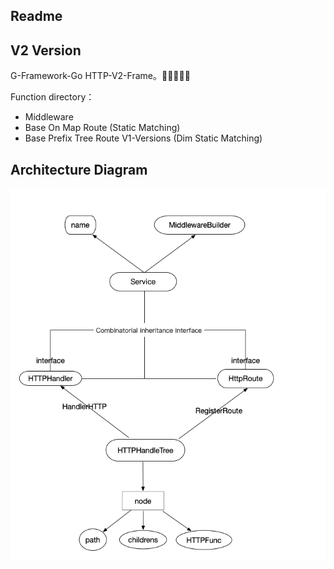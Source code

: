 ## Readme


## V2 Version
G-Framework-Go HTTP-V2-Frame。🚀🚀🚀🚀🚀

Function directory：
- Middleware
- Base On Map Route (Static Matching)
- Base Prefix Tree Route V1-Versions (Dim Static Matching)

## Architecture Diagram
![img_1.png](img_1.png)